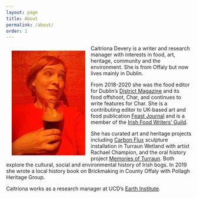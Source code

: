 ```yaml
---
layout: page
title: About
permalink: /about/
order: 1
---
```


<img align="left" src="/image/caitriona_guinness.jpg" img style="padding: 15px"/>

Caitriona Devery is a writer and research manager with interests in food, art, heritage, community and the environment. She is from Offaly but now lives mainly in Dublin.

From 2018-2020 she was the food editor for Dublin’s [District Magazine](https://districtmagazine.ie/) and its food offshoot, Char, and continues to write features for Char. She is a contributing editor to UK-based art and food publication [Feast Journal](https://feastjournal.co.uk/) and is a member of the [Irish Food Writers’ Guild](https://www.irishfoodwritersguild.ie/).
  
She has curated art and heritage projects including [Carbon Flux](https://rachaelchampion.com/carbon-flux) sculpture installation in Turraun Wetland with artist Rachael Champion, and the oral history project [Memories of Turraun](https://www.facebook.com/turraun/). Both explore the cultural, social and environmental history of Irish bogs. In 2019 she wrote a local history book on Brickmaking in County Offaly with Pollagh Heritage Group. 

Caitriona works as a research manager at UCD’s [Earth Institute](https://www.ucd.ie/earth/). 